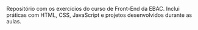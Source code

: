 Repositório com os exercícios do curso de Front-End da EBAC. Inclui práticas com HTML, CSS, JavaScript e projetos desenvolvidos durante as aulas.

